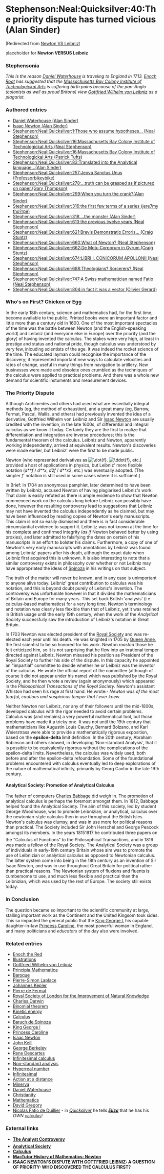 
# Stephenson:Neal:Quicksilver:40:The priority dispute has turned vicious (Alan Sinder)

(Redirected from [Newton VS Leibniz](/newton-vs-leibniz))

placeholder for **Newton VERSUS Leibniz**
### Stephensonia


*This is the reason [Daniel Waterhouse](/daniel-waterhouse) is traveling to England in 1713. [Enoch Root](/stephenson-neal-quicksilver-enoch-root) has suggested that the [Massachusetts Bay Colony Institute of Technologickal Arts](/massachusetts-bay-colony-institute-of-technologickal-arts) is suffering *birth pains* because of the pan-Anglo (colonists as well as proud Britons) view [Gottfried Wilhelm von Leibniz](/gottfried-wilhelm-von-leibniz) as a plagarist.*

### Authored entries


* [Daniel Waterhouse (Alan Sinder)](/daniel-waterhouse-alan-sinder)
* [Isaac Newton (Alan Sinder)](/isaac-newton-alan-sinder)
* [Stephenson:Neal:Quicksilver:1:Those who assume hypotheses... (Neal Stephenson)](/stephenson-neal-quicksilver-1-those-who-assume-hypotheses-neal-stephenson)
* [Stephenson:Neal:Quicksilver:16:Massachusetts Bay Colony Institute of Technologickal Arts (Neal Stephenson)](/stephenson-neal-quicksilver-16-massachusetts-bay-colony-institute-of-technologickal-arts-neal-stephenson)
* [Stephenson:Neal:Quicksilver:16:Massachusetts Bay Colony Institute of Technologickal Arts (Patrick Tufts)](/stephenson-neal-quicksilver-16-massachusetts-bay-colony-institute-of-technologickal-arts-patrick-tufts)
* [Stephenson:Neal:Quicksilver:83:Translated into the Analytical language...(Alan Sinder)](/stephenson-neal-quicksilver-83-translated-into-the-analytical-language-alan-sinder)
* [Stephenson:Neal:Quicksilver:257:Jeova Sanctus Unus (Professorbikeybike)](/stephenson-neal-quicksilver-257-jeova-sanctus-unus-professorbikeybike)
* [Stephenson:Neal:Quicksilver:278:...truth can be grasped as if pictured on paper.(Gary Thompson)](/stephenson-neal-quicksilver-278-truth-can-be-grasped-as-if-pictured-on-paper-gary-thompson)
* [Stephenson:Neal:Quicksilver:299:When you turn the crank?(Alan Sinder)](/stephenson-neal-quicksilver-299-when-you-turn-the-crank-alan-sinder)
* [Stephenson:Neal:Quicksilver:316:the first few terms of a series (jere7my tho?rpe)](/stephenson-neal-quicksilver-316-the-first-few-terms-of-a-series-jere7my-tho-rpe)
* [Stephenson:Neal:Quicksilver:318:...the monster (Alan Sinder)](/stephenson-neal-quicksilver-318-the-monster-alan-sinder)
* [Stephenson:Neal:Quicksilver:613:the previous twelve years (Neal Stephenson)](/stephenson-neal-quicksilver-613-the-previous-twelve-years-neal-stephenson)
* [Stephenson:Neal:Quicksilver:621:Brevis Demonstratio Erroris... (Craig Stuntz)](/stephenson-neal-quicksilver-621-brevis-demonstratio-erroris-craig-stuntz)
* [Stephenson:Neal:Quicksilver:660:What of Newton? (Neal Stephenson)](/stephenson-neal-quicksilver-660-what-of-newton-neal-stephenson)
* [Stephenson:Neal:Quicksilver:662:De Motu Corporum in Gyrum (Craig Stuntz)](/stephenson-neal-quicksilver-662-de-motu-corporum-in-gyrum-craig-stuntz)
* [Stephenson:Neal:Quicksilver:674:LIBRI I. CONICORUM APOLLONII (Neal Stephenson)](/stephenson-neal-quicksilver-674-libri-i-conicorum-apollonii-neal-stephenson)
* [Stephenson:Neal:Quicksilver:688:Theologians? Sorcerers? (Neal Stephenson)](/stephenson-neal-quicksilver-688-theologians-sorcerers-neal-stephenson)
* [Stephenson:Neal:Quicksilver:747:A Swiss mathematician named Fatio (Neal Stephenson)](/stephenson-neal-quicksilver-747-a-swiss-mathematician-named-fatio-neal-stephenson)
* [Stephenson:Neal:Quicksilver:804:in fact it was a vector (Olivier Gerard)](/stephenson-neal-quicksilver-804-in-fact-it-was-a-vector-olivier-gerard)


### Who's on First? Chicken or Egg


In the early 18th century, science and mathematics had, for the first time, become available to the public. Printed books were an important factor and little more than a century old in 1600. One of the most important spectacles of the time was the battle between Newton (and the English-speaking world) and Leibniz (and everyone else in Europe) over the priority (and the glory) of having invented the calculus. The stakes were very high, at least in prestige and status and national pride, though calculus was understood by very few, inlcuding scientists of the age. It was indeed the rocket science of the time. The educated layman could recognise the importance of the discovery; it represented important new ways to calculate velocities and rates of change, useful in many things from navigation to artillery. New businesses were made and obsolete ones crumbled as the techniques of the calculus were applied to practical problems. And there was a whole new demand for scientific instuments and measurement devices.

### The Priority Dispute


Although Archimedes and others had used what are essentially integral methods (eg, the method of exhaustion), and a great many (eg, Barrow, Fermat, Pascal, Wallis, and others) had previously invented the idea of a derivative, Gottfried Wilhelm von Leibniz and Sir [Isaac Newton](/isaac-newton) are usually credited with the invention, in the late 1600s, of differential and integral calculus as we know it today. Certainly they are the first to realize that differentiation and integration are inverse procedures; this is the fundamental theorem of the calculus. Leibniz and Newton, apparently working independently, arrived at equivalent results. Newton's discoveries were made earlier, but Leibniz' were the first to be made public.

Newton (who represented derivatives as ![\dot{f}](/web/20060725222816im_/http://www.metaweb.com/wiki/upload/math/95e15cc14386404b1be183a1a1e2db8d.png), ![\ddot{f}](/web/20060725222816im_/http://www.metaweb.com/wiki/upload/math/8bc3aff6a9feb7f9a04b9088c78c0162.png), etc.) provided a host of applications in physics, but Leibniz' more flexible notation (*d**f* / *d**x*, *d*2*f* / *d**x*2, etc.) was eventually adopted. (The simpler *f*' notation is still used in some cases where it is sufficient.)

In Brief: In 1704 an anonymous pamphlet, later determined to have been written by Leibniz, accused Newton of having plagiarised Leibniz's work. That claim is easily refuted as there is ample evidence to show that Newton commenced work on the calculus long before Leibniz can possibly have done, however the resulting controversy lead to suggestions that Leibniz may not have invented the calculus independently as he claimed, but may have been influenced by reading copies of Newton's early manuscripts. This claim is not so easily dismissed and there is in fact considerable circumstantial evidence to support it. 
Leibnitz was not known at the time for his complete and confirmed integrity (*as if* Newton behaved better by using proxies), and later admitted to falsifying the dates on certain of his manuscripts in an effort to bolster his claims. Furthermore, a copy of one of Newton's very early manuscripts with annotations by Leibniz was found among Leibniz' papers after his death, although the exact date when Leibniz first acquired this is unknown. It is also interesting to note that a similar controversy exists in philosophy over whether or not Leibniz may have appropriated the ideas of [Spinoza](/baruch-de-spinoza) in his writings on that subject.

The truth of the matter will never be known, and in any case is unimportant to anyone alive today. Leibniz' great contribution to calculus was his notation, and this is beyond doubt purely of Leibniz's invention. The controversy was unfortunate however in that it divided the mathematicians of Britain and Europe for many years. This set back British 'analysis' (i.e. calculus-based mathematics) for a very long time. Newton's terminology and notation was clearly less flexible than that of Leibniz, yet it was retained in British usage until the early 19th century, when the work of the *Analytical Society* successfully saw the introduction of Leibniz's notation in Great Britain. 

In 1703 Newton was elected president of the [Royal Society](/royal-society) and was re-elected each year until his death. He was knighted in 1705 by [Queen Anne](/queen-anne), the first scientist to be so honored for his work. Newton *roasted* those he felt criticized him, so it is not surprising that he flew into an irrational temper directed against Leibniz. Newton misused his position as President of the Royal Society to further his side of the dispute. In this capacity he appointed an "impartial" committee to decide whether he or Leibniz was the inventor of the calculus. He wrote the official report of the committee (although of course it did not appear under his name) which was published by the Royal Society, and he then wrote a review (again anonymously) which appeared in the *Philosophical Transactions of the Royal Society*. 
Newton's assistant Whiston had seen his rage at first hand. He wrote:- *Newton was of the most fearful, cautious and suspicious temper that I ever knew*. 

Neither Newton nor Leibniz, nor any of their followers until the mid-1800s, developed calculus with the rigor needed to avoid certain problems. Calculus was (and remains) a very powerful mathematical tool, but those problems have made it a tricky one. It was not until the 19th century that mathematicians like Augustin Louis Cauchy, Bernard Bolzano, and Karl Weierstrass were able to provide a mathematically rigorous exposition, based on the **epsilon-delta** limit definition. In the 20th century, Abraham Robinson and others showed, in developing 'Non-standard Analysis', that it is possible to be equivalently rigorous without the complications of the epsilon-delta limits. Nevertheless, the calculus was widely used, both before and after the epsilon-delta refoundation. Some of the foundational problems encountered with calculus eventually led to deep explorations of the nature of mathematical infinity, primarily by Georg Cantor in the late 19th century. 

#### Analytical Society: Promotion of Analytical Calculus


The father of computers [Charles Babbage](/charles-babbage) did weigh in. The promotion of analytical calculus is perhaps the foremost amongst them. In 1812, Babbage helped found the Analytical Society. The aim of this society, led by student George Woodhouse, was to promote Leibnizian, or analytical, calculus over the newtonian-style calculus then in use throughout the British Isles. Newton's calculus was clumsy, and was in use more for political reasons than practical. The Society included Sir John Herschel and George Peacock amongst its members. In the years 18151817 he contributed three papers on the "Calculus of Functions" to the Philosophical Transactions, and in 1816 was made a fellow of the Royal Society. The Analytical Society was a group of individuals in early-19th century Britain whose aim was to promote the use of Leibnizian or analytical calculus as opposed to Newtonian calculus. The latter system come into being in the 18th century as an invention of Sir Isaac Newton, and was in use throughout Great Britain for political rather than practical reasons. The Newtonian system of fluxions and fluents is cumbersome to use, and much less flexible and practical than the Leibnizian, which was used by the rest of Europe. The society still exists today. 

### In Conclusion


The question became so important to the scientific community at large, stalling important work as the Continent and the United Kingsom took sides. This so impacted the general public that the [King George I](/george-i-of-england), his capable daughter-in-law [Princess Caroline](/caroline-of-ansbach), the most powerful woman in England, and many politicians and *educators* of the day also were involved.

### Related entries


* [Enoch the Red](/stephenson-neal-quicksilver-enoch-root)
* [Illustrations](/stephenson-neal-quicksilver-list-of-figures-and-illustrations)
* [Gottfried Wilhelm von Leibniz](/gottfried-wilhelm-von-leibniz)
* [Principia Mathematica](/principia-mathematica)
* [Baroque](/baroque)
* [Pierre-Simon Laplace](/pierre-simon-laplace)
* [Johannes Kepler](/johannes-kepler)
* [Pierre de Fermat](/pierre-de-fermat)
* [Royal Society of London for the Improvement of Natural Knowledge](/royal-society-of-london-for-the-improvement-of-natural-knowledge)
* [Charles Darwin](/charles-darwin)
* [Binomial theorem](/binomial-theorem)
* [Kinetic energy](/kinetic-energy)
* [Calculus](/calculus)
* [Baruch de Spinoza](/baruch-de-spinoza)
* [King George I](/george-i-of-england)
* [Princess Caroline](/caroline-of-ansbach)
* [Isaac Newton](/isaac-newton)
* [John Keill](/john-keill)
* [George Berkeley](/george-berkeley)
* [Rene Descartes](/rene-descartes)
* [Infinitesimal calculus](/infinitesimal-calculus)
* [Non-standard analysis](/non-standard-analysis)
* [Hyperreal number](/hyperreal-number)
* [Infinitesimal](/infinitesimal)
* [Action at a distance](/action-at-a-distance)
* [Minerva](/minerva)
* [Daniel Waterhouse](/daniel-waterhouse)
* [Christianity](/christianity)
* [Mathematics](/mathematics)
* [David Gregory](/david-gregory)
* [Nicolas Fatio de Duillier](/nicolas-fatio-de-duillier) - in *[Quicksilver](/quicksilver)* he tells ***[Eliza](/eliza-de-la-zeur)*** that he has his *OWN* [calculus](/calculus)!


### External links


* **[The Analyst Controversy](/http-www-maths-tcd-ie-pub-histmath-people-berkeley-analcont-html)**
* **[Analytical Society](/http-en2-wikipedia-org-wiki-analytical-society)**
* **[Calculus](/http-en2-wikipedia-org-wiki-calculus)**
* **[MacTutor History of Mathematics: Newton](/http-www-gap-dcs-st-and-ac-uk-history-mathematicians-newton-html)**
* **[ISAAC NEWTON'S DISPUTE WITH GOTTFRIED LEIBNIZ](/http-hydro4-sci-fau-edu-rjordan-phy1931-newton-newton-htm): A QUESTION OF PRIORITY: WHO DISCOVERED THE CALCULUS FIRST?**
